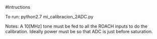 #Intructions

To run: 
python2.7 mi_calibracion_2ADC.py

Notes:
A 10[MHz] tone must be fed to all the ROACH inputs to do the calibration.
Ideally power must be so that ADC is just before saturation.

